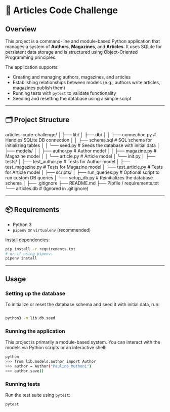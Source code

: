 # 📰 Articles Code Challenge

## Overview

This project is a command-line and module-based Python application that manages a system of **Authors**, **Magazines**, and **Articles**. It uses SQLite for persistent data storage and is structured using Object-Oriented Programming principles.

The application supports:

- Creating and managing authors, magazines, and articles
- Establishing relationships between models (e.g., authors write articles, magazines publish them)
- Running tests with `pytest` to validate functionality
- Seeding and resetting the database using a simple script

---

## 🗂️ Project Structure

articles-code-challenge/
│
├── lib/
│ ├── db/
│ │ ├── connection.py # Handles SQLite DB connection
│ │ ├── schema.sql # SQL schema for initializing tables
│ │ └── seed.py # Seeds the database with initial data
│ ├── models/
│ │ ├── author.py # Author model
│ │ ├── magazine.py # Magazine model
│ │ └── article.py # Article model
│ └── init.py
│
├── tests/
│ ├── test_author.py # Tests for Author model
│ ├── test_magazine.py # Tests for Magazine model
│ └── test_article.py # Tests for Article model
│
├── scripts/
│ ├── run_queries.py # Optional script to run custom DB queries
│ └── setup_db.py # Reinitializes the database schema
│
├── .gitignore
├── README.md
├── Pipfile / requirements.txt
└── articles.db # (Ignored in .gitignore)

---

## 📦 Requirements

- Python 3
- `pipenv` or `virtualenv` (recommended)

Install dependencies:

```bash
pip install -r requirements.txt
# or if using pipenv:
pipenv install
```

---

## Usage

### Setting up the database

To initialize or reset the database schema and seed it with initial data, run:

```bash

python3 -m lib.db.seed
```

### Running the application

This project is primarily a module-based system. You can interact with the models via Python scripts or an interactive shell:

```bash
python
>>> from lib.models.author import Author
>>> author = Author("Pauline Muthoni")
>>> author.save()
```

### Running tests

Run the test suite using `pytest`:

```bash
pytest
```
